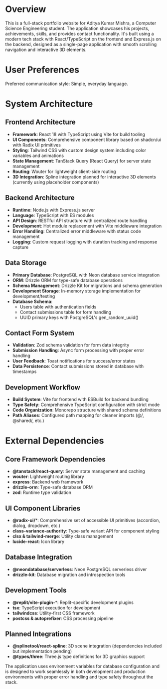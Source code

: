 # Overview

This is a full-stack portfolio website for Aditya Kumar Mishra, a Computer Science Engineering student. The application showcases his projects, achievements, skills, and provides contact functionality. It's built using a modern tech stack with React/TypeScript on the frontend and Express.js on the backend, designed as a single-page application with smooth scrolling navigation and interactive 3D elements.

# User Preferences

Preferred communication style: Simple, everyday language.

# System Architecture

## Frontend Architecture
- **Framework**: React 18 with TypeScript using Vite for build tooling
- **UI Components**: Comprehensive component library based on shadcn/ui with Radix UI primitives
- **Styling**: Tailwind CSS with custom design system including color variables and animations
- **State Management**: TanStack Query (React Query) for server state management
- **Routing**: Wouter for lightweight client-side routing
- **3D Integration**: Spline integration planned for interactive 3D elements (currently using placeholder components)

## Backend Architecture
- **Runtime**: Node.js with Express.js server
- **Language**: TypeScript with ES modules
- **API Design**: RESTful API structure with centralized route handling
- **Development**: Hot module replacement with Vite middleware integration
- **Error Handling**: Centralized error middleware with status code management
- **Logging**: Custom request logging with duration tracking and response capture

## Data Storage
- **Primary Database**: PostgreSQL with Neon database service integration
- **ORM**: Drizzle ORM for type-safe database operations
- **Schema Management**: Drizzle Kit for migrations and schema generation
- **Development Storage**: In-memory storage implementation for development/testing
- **Database Schema**: 
  - Users table with authentication fields
  - Contact submissions table for form handling
  - UUID primary keys with PostgreSQL's gen_random_uuid()

## Contact Form System
- **Validation**: Zod schema validation for form data integrity
- **Submission Handling**: Async form processing with proper error handling
- **User Feedback**: Toast notifications for success/error states
- **Data Persistence**: Contact submissions stored in database with timestamps

## Development Workflow
- **Build System**: Vite for frontend with ESBuild for backend bundling
- **Type Safety**: Comprehensive TypeScript configuration with strict mode
- **Code Organization**: Monorepo structure with shared schema definitions
- **Path Aliases**: Configured path mapping for cleaner imports (@/, @shared/, etc.)

# External Dependencies

## Core Framework Dependencies
- **@tanstack/react-query**: Server state management and caching
- **wouter**: Lightweight routing library
- **express**: Backend web framework
- **drizzle-orm**: Type-safe database ORM
- **zod**: Runtime type validation

## UI Component Libraries  
- **@radix-ui/***: Comprehensive set of accessible UI primitives (accordion, dialog, dropdown, etc.)
- **class-variance-authority**: Type-safe variant API for component styling
- **clsx & tailwind-merge**: Utility class management
- **lucide-react**: Icon library

## Database Integration
- **@neondatabase/serverless**: Neon PostgreSQL serverless driver
- **drizzle-kit**: Database migration and introspection tools

## Development Tools
- **@replit/vite-plugin-***: Replit-specific development plugins
- **tsx**: TypeScript execution for development
- **tailwindcss**: Utility-first CSS framework
- **postcss & autoprefixer**: CSS processing pipeline

## Planned Integrations
- **@splinetool/react-spline**: 3D scene integration (dependencies included but implementation pending)
- **@types/three**: Three.js type definitions for 3D graphics support

The application uses environment variables for database configuration and is designed to work seamlessly in both development and production environments with proper error handling and type safety throughout the stack.